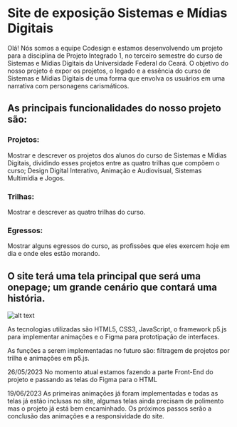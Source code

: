 # Site de exposição Sistemas e Mídias Digitais


Olá! Nós somos a equipe Codesign e estamos desenvolvendo um projeto para a disciplina de Projeto Integrado 1, no terceiro semestre do curso de Sistemas e Mídias Digitais da Universidade Federal do Ceará.
O objetivo do nosso projeto é expor os projetos, o legado e a essência do curso de Sistemas e Mídias Digitais de uma forma que envolva os usuários em uma narrativa com personagens carismáticos.

## As principais funcionalidades do nosso projeto são:

### Projetos:
Mostrar e descrever os projetos dos alunos do curso de Sistemas e Mídias Digitais, dividindo esses projetos entre as quatro trilhas que compõem o curso; Design Digital Interativo, Animação e Audiovisual, Sistemas Multimídia e Jogos.

### Trilhas:
Mostrar e descrever as quatro trilhas do curso.

### Egressos:
Mostrar alguns egressos do curso, as profissões que eles exercem hoje em dia e onde eles estão morando.

## O site terá uma tela principal que será uma onepage; um grande cenário que contará uma história.
![alt text](https://i.imgur.com/cD0zU1N.png)

As tecnologias utilizadas são HTML5, CSS3, JavaScript, o framework p5.js para implementar animações e o Figma para prototipação de interfaces.

As funções a serem implementadas no futuro são: filtragem de projetos por trilha e animações em p5.js. 

26/05/2023
No momento atual estamos fazendo a parte Front-End do projeto e passando as telas do Figma para o HTML

19/06/2023
As primeiras animações já foram implementadas e todas as telas já estão inclusas no site, algumas telas ainda precisam de polimento mas o projeto já está bem encaminhado. Os próximos passos serão a conclusão das animações e a responsividade do site.
